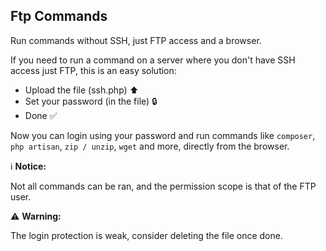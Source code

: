 ## Ftp Commands
Run commands without SSH, just FTP access and a browser.

If you need to run a command on a server where you don't have SSH access just FTP, this is an easy solution:

- Upload the file (ssh.php) ⬆️
- Set your password (in the file) 🔒
- Done ✅

Now you can login using your password and run commands like `composer`, `php artisan`, `zip / unzip`, `wget` and more, directly from the browser.

ℹ️  **Notice:** 

Not all commands can be ran, and the permission scope is that of the FTP user.

⚠️  **Warning:** 

The login protection is weak, consider deleting the file once done.
